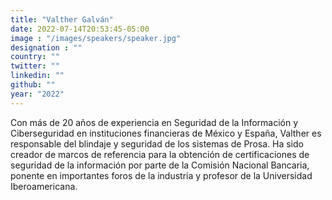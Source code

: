 ```yaml
---
title: "Valther Galván"
date: 2022-07-14T20:53:45-05:00
image : "/images/speakers/speaker.jpg"
designation : ""
country: ""
twitter: ""
linkedin: ""
github: ""
year: "2022"
---
```


Con más de 20 años de experiencia en Seguridad de la Información y Ciberseguridad en instituciones financieras de México y España, Valther es responsable del blindaje y seguridad de los sistemas de Prosa. Ha sido creador de marcos de referencia para la obtención de certificaciones de seguridad de la información por parte de la Comisión Nacional Bancaria, ponente en importantes foros de la industria y profesor de la Universidad Iberoamericana.
